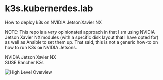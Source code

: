 # k3s.kubernerdes.lab

How to deploy k3s on NVIDIA Jetson Xavier NX 

NOTE: This repo is a *very* opinionated approach in that I am using NVIDIA Jetson Xavier NX modules (with a specific disk layout that I have opted for) as well as Ansible to set them up.  That said, this is not a generic how-to on how to run K3s on NVIDIA Jetsons.


NVIDIA Jetson Xavier NX  
SUSE Rancher K3s

![High Level Overview](./Images/High_Level_Overview.drawio.png)
